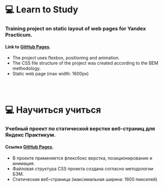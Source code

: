 # 💻 Learn to Study
### Training project on static layout of web pages for Yandex Practicum.
#### Link to [GitHub Pages](https://dvdovina.github.io/how-to-learn-plus/).
<ul>
<li>The project uses flexbox, positioning and animation.</li>
<li>The CSS file structure of the project was created according to the BEM methodology.</li>
<li>Static web page (max width: 1600px)
</ul>
<br/><br/>


# 💻 Научиться учиться
### Учебный проект по статической верстке веб-страниц для Яндекс Практикум.
#### Ссылка [GitHub Pages](https://dvdovina.github.io/how-to-learn-plus/).
<ul>
<li>В проекте применяется флексбокс верстка, позиционирование и анимация.</li>
<li>Файловая структура CSS проекта создана согласно методологии БЭМ.</li>
<li>Статическая веб-страница (максимальная ширина: 1600 пикселей)</li>
</ul>
